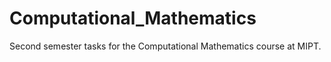 # Computational_Mathematics
Second semester tasks for the Computational Mathematics course at MIPT.
